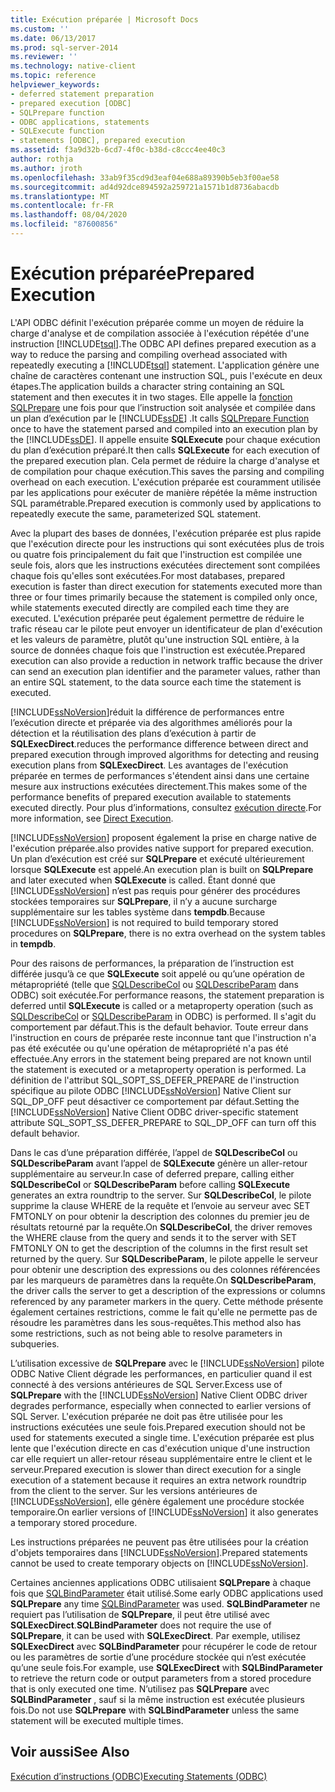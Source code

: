 ```yaml
---
title: Exécution préparée | Microsoft Docs
ms.custom: ''
ms.date: 06/13/2017
ms.prod: sql-server-2014
ms.reviewer: ''
ms.technology: native-client
ms.topic: reference
helpviewer_keywords:
- deferred statement preparation
- prepared execution [ODBC]
- SQLPrepare function
- ODBC applications, statements
- SQLExecute function
- statements [ODBC], prepared execution
ms.assetid: f3a9d32b-6cd7-4f0c-b38d-c8ccc4ee40c3
author: rothja
ms.author: jroth
ms.openlocfilehash: 33ab9f35cd9d3eaf04e688a89390b5eb3f00ae58
ms.sourcegitcommit: ad4d92dce894592a259721a1571b1d8736abacdb
ms.translationtype: MT
ms.contentlocale: fr-FR
ms.lasthandoff: 08/04/2020
ms.locfileid: "87600856"
---
```

# <a name="prepared-execution"></a><span data-ttu-id="9a0e2-102">Exécution préparée</span><span class="sxs-lookup"><span data-stu-id="9a0e2-102">Prepared Execution</span></span>
  <span data-ttu-id="9a0e2-103">L'API ODBC définit l'exécution préparée comme un moyen de réduire la charge d'analyse et de compilation associée à l'exécution répétée d'une instruction [!INCLUDE[tsql](../../../includes/tsql-md.md)].</span><span class="sxs-lookup"><span data-stu-id="9a0e2-103">The ODBC API defines prepared execution as a way to reduce the parsing and compiling overhead associated with repeatedly executing a [!INCLUDE[tsql](../../../includes/tsql-md.md)] statement.</span></span> <span data-ttu-id="9a0e2-104">L'application génère une chaîne de caractères contenant une instruction SQL, puis l'exécute en deux étapes.</span><span class="sxs-lookup"><span data-stu-id="9a0e2-104">The application builds a character string containing an SQL statement and then executes it in two stages.</span></span> <span data-ttu-id="9a0e2-105">Elle appelle la [fonction SQLPrepare](https://go.microsoft.com/fwlink/?LinkId=59360) une fois pour que l’instruction soit analysée et compilée dans un plan d’exécution par le [!INCLUDE[ssDE](../../../includes/ssde-md.md)] .</span><span class="sxs-lookup"><span data-stu-id="9a0e2-105">It calls [SQLPrepare Function](https://go.microsoft.com/fwlink/?LinkId=59360) once to have the statement parsed and compiled into an execution plan by the [!INCLUDE[ssDE](../../../includes/ssde-md.md)].</span></span> <span data-ttu-id="9a0e2-106">Il appelle ensuite **SQLExecute** pour chaque exécution du plan d’exécution préparé.</span><span class="sxs-lookup"><span data-stu-id="9a0e2-106">It then calls **SQLExecute** for each execution of the prepared execution plan.</span></span> <span data-ttu-id="9a0e2-107">Cela permet de réduire la charge d'analyse et de compilation pour chaque exécution.</span><span class="sxs-lookup"><span data-stu-id="9a0e2-107">This saves the parsing and compiling overhead on each execution.</span></span> <span data-ttu-id="9a0e2-108">L'exécution préparée est couramment utilisée par les applications pour exécuter de manière répétée la même instruction SQL paramétrable.</span><span class="sxs-lookup"><span data-stu-id="9a0e2-108">Prepared execution is commonly used by applications to repeatedly execute the same, parameterized SQL statement.</span></span>  
  
 <span data-ttu-id="9a0e2-109">Avec la plupart des bases de données, l'exécution préparée est plus rapide que l'exécution directe pour les instructions qui sont exécutées plus de trois ou quatre fois principalement du fait que l'instruction est compilée une seule fois, alors que les instructions exécutées directement sont compilées chaque fois qu'elles sont exécutées.</span><span class="sxs-lookup"><span data-stu-id="9a0e2-109">For most databases, prepared execution is faster than direct execution for statements executed more than three or four times primarily because the statement is compiled only once, while statements executed directly are compiled each time they are executed.</span></span> <span data-ttu-id="9a0e2-110">L'exécution préparée peut également permettre de réduire le trafic réseau car le pilote peut envoyer un identificateur de plan d'exécution et les valeurs de paramètre, plutôt qu'une instruction SQL entière, à la source de données chaque fois que l'instruction est exécutée.</span><span class="sxs-lookup"><span data-stu-id="9a0e2-110">Prepared execution can also provide a reduction in network traffic because the driver can send an execution plan identifier and the parameter values, rather than an entire SQL statement, to the data source each time the statement is executed.</span></span>  
  
 [!INCLUDE[ssNoVersion](../../../includes/ssnoversion-md.md)]<span data-ttu-id="9a0e2-111">réduit la différence de performances entre l’exécution directe et préparée via des algorithmes améliorés pour la détection et la réutilisation des plans d’exécution à partir de **SQLExecDirect**.</span><span class="sxs-lookup"><span data-stu-id="9a0e2-111">reduces the performance difference between direct and prepared execution through improved algorithms for detecting and reusing execution plans from **SQLExecDirect**.</span></span> <span data-ttu-id="9a0e2-112">Les avantages de l'exécution préparée en termes de performances s'étendent ainsi dans une certaine mesure aux instructions exécutées directement.</span><span class="sxs-lookup"><span data-stu-id="9a0e2-112">This makes some of the performance benefits of prepared execution available to statements executed directly.</span></span> <span data-ttu-id="9a0e2-113">Pour plus d’informations, consultez [exécution directe](direct-execution.md).</span><span class="sxs-lookup"><span data-stu-id="9a0e2-113">For more information, see [Direct Execution](direct-execution.md).</span></span>  
  
 [!INCLUDE[ssNoVersion](../../../includes/ssnoversion-md.md)] <span data-ttu-id="9a0e2-114">proposent également la prise en charge native de l'exécution préparée.</span><span class="sxs-lookup"><span data-stu-id="9a0e2-114">also provides native support for prepared execution.</span></span> <span data-ttu-id="9a0e2-115">Un plan d’exécution est créé sur **SQLPrepare** et exécuté ultérieurement lorsque **SQLExecute** est appelé.</span><span class="sxs-lookup"><span data-stu-id="9a0e2-115">An execution plan is built on **SQLPrepare** and later executed when **SQLExecute** is called.</span></span> <span data-ttu-id="9a0e2-116">Étant donné que [!INCLUDE[ssNoVersion](../../../includes/ssnoversion-md.md)] n’est pas requis pour générer des procédures stockées temporaires sur **SQLPrepare**, il n’y a aucune surcharge supplémentaire sur les tables système dans **tempdb**.</span><span class="sxs-lookup"><span data-stu-id="9a0e2-116">Because [!INCLUDE[ssNoVersion](../../../includes/ssnoversion-md.md)] is not required to build temporary stored procedures on **SQLPrepare**, there is no extra overhead on the system tables in **tempdb**.</span></span>  
  
 <span data-ttu-id="9a0e2-117">Pour des raisons de performances, la préparation de l’instruction est différée jusqu’à ce que **SQLExecute** soit appelé ou qu’une opération de métapropriété (telle que [SQLDescribeCol](../../native-client-odbc-api/sqldescribecol.md) ou [SQLDescribeParam](../../native-client-odbc-api/sqldescribeparam.md) dans ODBC) soit exécutée.</span><span class="sxs-lookup"><span data-stu-id="9a0e2-117">For performance reasons, the statement preparation is deferred until **SQLExecute** is called or a metaproperty operation (such as [SQLDescribeCol](../../native-client-odbc-api/sqldescribecol.md) or [SQLDescribeParam](../../native-client-odbc-api/sqldescribeparam.md) in ODBC) is performed.</span></span> <span data-ttu-id="9a0e2-118">Il s'agit du comportement par défaut.</span><span class="sxs-lookup"><span data-stu-id="9a0e2-118">This is the default behavior.</span></span> <span data-ttu-id="9a0e2-119">Toute erreur dans l'instruction en cours de préparée reste inconnue tant que l'instruction n'a pas été exécutée ou qu'une opération de métapropriété n'a pas été effectuée.</span><span class="sxs-lookup"><span data-stu-id="9a0e2-119">Any errors in the statement being prepared are not known until the statement is executed or a metaproperty operation is performed.</span></span> <span data-ttu-id="9a0e2-120">La définition de l'attribut SQL_SOPT_SS_DEFER_PREPARE de l'instruction spécifique au pilote ODBC  [!INCLUDE[ssNoVersion](../../../includes/ssnoversion-md.md)]  Native Client sur  SQL_DP_OFF peut désactiver ce comportement par défaut.</span><span class="sxs-lookup"><span data-stu-id="9a0e2-120">Setting the [!INCLUDE[ssNoVersion](../../../includes/ssnoversion-md.md)] Native Client ODBC driver-specific statement attribute SQL_SOPT_SS_DEFER_PREPARE to SQL_DP_OFF can turn off this default behavior.</span></span>  
  
 <span data-ttu-id="9a0e2-121">Dans le cas d’une préparation différée, l’appel de **SQLDescribeCol** ou **SQLDescribeParam** avant l’appel de **SQLExecute** génère un aller-retour supplémentaire au serveur.</span><span class="sxs-lookup"><span data-stu-id="9a0e2-121">In case of deferred prepare, calling either **SQLDescribeCol** or **SQLDescribeParam** before calling **SQLExecute** generates an extra roundtrip to the server.</span></span> <span data-ttu-id="9a0e2-122">Sur **SQLDescribeCol**, le pilote supprime la clause WHERE de la requête et l’envoie au serveur avec SET FMTONLY on pour obtenir la description des colonnes du premier jeu de résultats retourné par la requête.</span><span class="sxs-lookup"><span data-stu-id="9a0e2-122">On **SQLDescribeCol**, the driver removes the WHERE clause from the query and sends it to the server with SET FMTONLY ON to get the description of the columns in the first result set returned by the query.</span></span> <span data-ttu-id="9a0e2-123">Sur **SQLDescribeParam**, le pilote appelle le serveur pour obtenir une description des expressions ou des colonnes référencées par les marqueurs de paramètres dans la requête.</span><span class="sxs-lookup"><span data-stu-id="9a0e2-123">On **SQLDescribeParam**, the driver calls the server to get a description of the expressions or columns referenced by any parameter markers in the query.</span></span> <span data-ttu-id="9a0e2-124">Cette méthode présente également certaines restrictions, comme le fait qu'elle ne permette pas de résoudre les paramètres dans les sous-requêtes.</span><span class="sxs-lookup"><span data-stu-id="9a0e2-124">This method also has some restrictions, such as not being able to resolve parameters in subqueries.</span></span>  
  
 <span data-ttu-id="9a0e2-125">L’utilisation excessive de **SQLPrepare** avec le [!INCLUDE[ssNoVersion](../../../includes/ssnoversion-md.md)] pilote ODBC Native Client dégrade les performances, en particulier quand il est connecté à des versions antérieures de SQL Server.</span><span class="sxs-lookup"><span data-stu-id="9a0e2-125">Excess use of **SQLPrepare** with the [!INCLUDE[ssNoVersion](../../../includes/ssnoversion-md.md)] Native Client ODBC driver degrades performance, especially when connected to earlier versions of SQL Server.</span></span> <span data-ttu-id="9a0e2-126">L'exécution préparée ne doit pas être utilisée pour les instructions exécutées une seule fois.</span><span class="sxs-lookup"><span data-stu-id="9a0e2-126">Prepared execution should not be used for statements executed a single time.</span></span> <span data-ttu-id="9a0e2-127">L'exécution préparée est plus lente que l'exécution directe en cas d'exécution unique d'une instruction car elle requiert un aller-retour réseau supplémentaire entre le client et le serveur.</span><span class="sxs-lookup"><span data-stu-id="9a0e2-127">Prepared execution is slower than direct execution for a single execution of a statement because it requires an extra network roundtrip from the client to the server.</span></span> <span data-ttu-id="9a0e2-128">Sur les versions antérieures de [!INCLUDE[ssNoVersion](../../../includes/ssnoversion-md.md)], elle génère également une procédure stockée temporaire.</span><span class="sxs-lookup"><span data-stu-id="9a0e2-128">On earlier versions of [!INCLUDE[ssNoVersion](../../../includes/ssnoversion-md.md)] it also generates a temporary stored procedure.</span></span>  
  
 <span data-ttu-id="9a0e2-129">Les instructions préparées ne peuvent pas être utilisées pour la création d'objets temporaires dans [!INCLUDE[ssNoVersion](../../../includes/ssnoversion-md.md)].</span><span class="sxs-lookup"><span data-stu-id="9a0e2-129">Prepared statements cannot be used to create temporary objects on [!INCLUDE[ssNoVersion](../../../includes/ssnoversion-md.md)].</span></span>  
  
 <span data-ttu-id="9a0e2-130">Certaines anciennes applications ODBC utilisaient **SQLPrepare** à chaque fois que [SQLBindParameter](../../native-client-odbc-api/sqlbindparameter.md) était utilisé.</span><span class="sxs-lookup"><span data-stu-id="9a0e2-130">Some early ODBC applications used **SQLPrepare** any time [SQLBindParameter](../../native-client-odbc-api/sqlbindparameter.md) was used.</span></span> <span data-ttu-id="9a0e2-131">**SQLBindParameter** ne requiert pas l’utilisation de **SQLPrepare**, il peut être utilisé avec **SQLExecDirect**.</span><span class="sxs-lookup"><span data-stu-id="9a0e2-131">**SQLBindParameter** does not require the use of **SQLPrepare**, it can be used with **SQLExecDirect**.</span></span> <span data-ttu-id="9a0e2-132">Par exemple, utilisez **SQLExecDirect** avec **SQLBindParameter** pour récupérer le code de retour ou les paramètres de sortie d’une procédure stockée qui n’est exécutée qu’une seule fois.</span><span class="sxs-lookup"><span data-stu-id="9a0e2-132">For example, use **SQLExecDirect** with **SQLBindParameter** to retrieve the return code or output parameters from a stored procedure that is only executed one time.</span></span> <span data-ttu-id="9a0e2-133">N’utilisez pas **SQLPrepare** avec **SQLBindParameter** , sauf si la même instruction est exécutée plusieurs fois.</span><span class="sxs-lookup"><span data-stu-id="9a0e2-133">Do not use **SQLPrepare** with **SQLBindParameter** unless the same statement will be executed multiple times.</span></span>  
  
## <a name="see-also"></a><span data-ttu-id="9a0e2-134">Voir aussi</span><span class="sxs-lookup"><span data-stu-id="9a0e2-134">See Also</span></span>  
 [<span data-ttu-id="9a0e2-135">Exécution d’instructions &#40;ODBC&#41;</span><span class="sxs-lookup"><span data-stu-id="9a0e2-135">Executing Statements &#40;ODBC&#41;</span></span>](executing-statements-odbc.md)  
  
  
